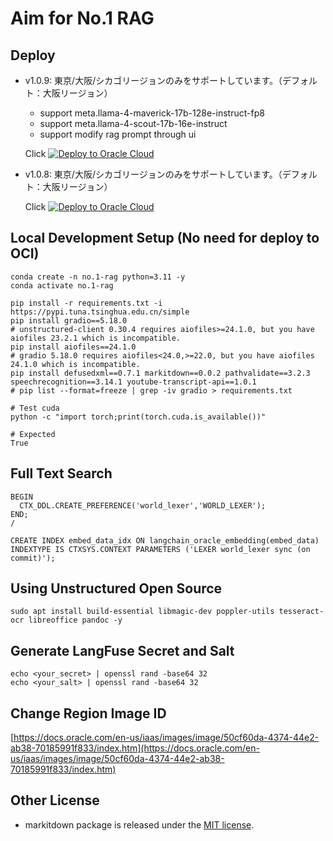 # Aim for No.1 RAG

## Deploy

- v1.0.9: 東京/大阪/シカゴリージョンのみをサポートしています。（デフォルト：大阪リージョン）
  - support meta.llama-4-maverick-17b-128e-instruct-fp8
  - support meta.llama-4-scout-17b-16e-instruct
  - support modify rag prompt through ui
  
  Click [![Deploy to Oracle Cloud](https://oci-resourcemanager-plugin.plugins.oci.oraclecloud.com/latest/deploy-to-oracle-cloud.svg)](https://cloud.oracle.com/resourcemanager/stacks/create?region=ap-osaka-1&zipUrl=https://github.com/engchina/No.1-RAG/releases/download/v1.0.9/v1.0.9.zip)

- v1.0.8: 東京/大阪/シカゴリージョンのみをサポートしています。（デフォルト：大阪リージョン）

  Click [![Deploy to Oracle Cloud](https://oci-resourcemanager-plugin.plugins.oci.oraclecloud.com/latest/deploy-to-oracle-cloud.svg)](https://cloud.oracle.com/resourcemanager/stacks/create?region=ap-osaka-1&zipUrl=https://github.com/engchina/No.1-RAG/releases/download/v1.0.8/v1.0.8.zip)

## Local Development Setup (No need for deploy to OCI)

```
conda create -n no.1-rag python=3.11 -y
conda activate no.1-rag
```

```
pip install -r requirements.txt -i https://pypi.tuna.tsinghua.edu.cn/simple
pip install gradio==5.18.0
# unstructured-client 0.30.4 requires aiofiles>=24.1.0, but you have aiofiles 23.2.1 which is incompatible.
pip install aiofiles==24.1.0
# gradio 5.18.0 requires aiofiles<24.0,>=22.0, but you have aiofiles 24.1.0 which is incompatible.
pip install defusedxml==0.7.1 markitdown==0.0.2 pathvalidate==3.2.3 speechrecognition==3.14.1 youtube-transcript-api==1.0.1
# pip list --format=freeze | grep -iv gradio > requirements.txt
```

```
# Test cuda
python -c "import torch;print(torch.cuda.is_available())"

# Expected
True
```

## Full Text Search

```
BEGIN
  CTX_DDL.CREATE_PREFERENCE('world_lexer','WORLD_LEXER');
END;
/

CREATE INDEX embed_data_idx ON langchain_oracle_embedding(embed_data) INDEXTYPE IS CTXSYS.CONTEXT PARAMETERS ('LEXER world_lexer sync (on commit)');
```

## Using Unstructured Open Source

```
sudo apt install build-essential libmagic-dev poppler-utils tesseract-ocr libreoffice pandoc -y
```

## Generate LangFuse Secret and Salt

```
echo <your_secret> | openssl rand -base64 32
echo <your_salt> | openssl rand -base64 32
```

## Change Region Image ID

[https://docs.oracle.com/en-us/iaas/images/image/50cf60da-4374-44e2-ab38-70185991f833/index.htm](https://docs.oracle.com/en-us/iaas/images/image/50cf60da-4374-44e2-ab38-70185991f833/index.htm)

## Other License

- markitdown package is released under the [MIT license](https://github.com/microsoft/markitdown).